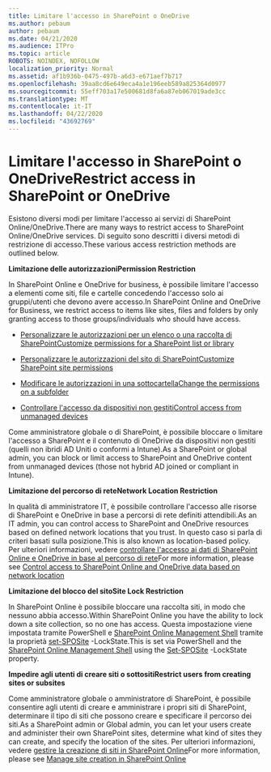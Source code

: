 ```yaml
---
title: Limitare l'accesso in SharePoint o OneDrive
ms.author: pebaum
author: pebaum
ms.date: 04/21/2020
ms.audience: ITPro
ms.topic: article
ROBOTS: NOINDEX, NOFOLLOW
localization_priority: Normal
ms.assetid: af1b936b-0475-497b-a6d3-e671aef7b717
ms.openlocfilehash: 39aa8cd6e649eca4a1e196eeb589a825364d0977
ms.sourcegitcommit: 55eff703a17e500681d8fa6a87eb067019ade3cc
ms.translationtype: MT
ms.contentlocale: it-IT
ms.lasthandoff: 04/22/2020
ms.locfileid: "43692769"
---
```

# <a name="restrict-access-in-sharepoint-or-onedrive"></a><span data-ttu-id="3d686-102">Limitare l'accesso in SharePoint o OneDrive</span><span class="sxs-lookup"><span data-stu-id="3d686-102">Restrict access in SharePoint or OneDrive</span></span>

<span data-ttu-id="3d686-103">Esistono diversi modi per limitare l'accesso ai servizi di SharePoint Online/OneDrive.</span><span class="sxs-lookup"><span data-stu-id="3d686-103">There are many ways to restrict access to SharePoint Online/OneDrive services.</span></span> <span data-ttu-id="3d686-104">Di seguito sono descritti i diversi metodi di restrizione di accesso.</span><span class="sxs-lookup"><span data-stu-id="3d686-104">These various access restriction methods are outlined below.</span></span> 

<span data-ttu-id="3d686-105">**Limitazione delle autorizzazioni**</span><span class="sxs-lookup"><span data-stu-id="3d686-105">**Permission Restriction**</span></span>

<span data-ttu-id="3d686-106">In SharePoint Online e OneDrive for business, è possibile limitare l'accesso a elementi come siti, file e cartelle concedendo l'accesso solo ai gruppi/utenti che devono avere accesso.</span><span class="sxs-lookup"><span data-stu-id="3d686-106">In SharePoint Online and OneDrive for Business, we restrict access to items like sites, files and folders by only granting access to those groups/individuals who should have access.</span></span>

- [<span data-ttu-id="3d686-107">Personalizzare le autorizzazioni per un elenco o una raccolta di SharePoint</span><span class="sxs-lookup"><span data-stu-id="3d686-107">Customize permissions for a SharePoint list or library</span></span>](https://support.office.com/article/Customize-permissions-for-a-SharePoint-list-or-library-02d770f3-59eb-4910-a608-5f84cc297782)

- [<span data-ttu-id="3d686-108">Personalizzare le autorizzazioni del sito di SharePoint</span><span class="sxs-lookup"><span data-stu-id="3d686-108">Customize SharePoint site permissions</span></span>](https://docs.microsoft.com/sharepoint/customize-sharepoint-site-permissions)

- [<span data-ttu-id="3d686-109">Modificare le autorizzazioni in una sottocartella</span><span class="sxs-lookup"><span data-stu-id="3d686-109">Change the permissions on a subfolder</span></span>](https://support.office.com/article/Change-the-permissions-on-a-subfolder-5427BD7C-F20A-4F75-8CF2-5359DD45A1A6)

- [<span data-ttu-id="3d686-110">Controllare l'accesso da dispositivi non gestiti</span><span class="sxs-lookup"><span data-stu-id="3d686-110">Control access from unmanaged devices</span></span>](https://docs.microsoft.com/sharepoint/control-access-from-unmanaged-devices)

<span data-ttu-id="3d686-111">Come amministratore globale o di SharePoint, è possibile bloccare o limitare l'accesso a SharePoint e il contenuto di OneDrive da dispositivi non gestiti (quelli non ibridi AD Uniti o conformi a Intune).</span><span class="sxs-lookup"><span data-stu-id="3d686-111">As a SharePoint or global admin, you can block or limit access to SharePoint and OneDrive content from unmanaged devices (those not hybrid AD joined or compliant in Intune).</span></span>

<span data-ttu-id="3d686-112">**Limitazione del percorso di rete**</span><span class="sxs-lookup"><span data-stu-id="3d686-112">**Network Location Restriction**</span></span>

<span data-ttu-id="3d686-113">In qualità di amministratore IT, è possibile controllare l'accesso alle risorse di SharePoint e OneDrive in base a percorsi di rete definiti attendibili.</span><span class="sxs-lookup"><span data-stu-id="3d686-113">As an IT admin, you can control access to SharePoint and OneDrive resources based on defined network locations that you trust.</span></span> <span data-ttu-id="3d686-114">In questo caso si parla di criteri basati sulla posizione.</span><span class="sxs-lookup"><span data-stu-id="3d686-114">This is also known as location-based policy.</span></span> <span data-ttu-id="3d686-115">Per ulteriori informazioni, vedere [controllare l'accesso ai dati di SharePoint Online e OneDrive in base al percorso di rete](https://docs.microsoft.com/sharepoint/control-access-based-on-network-location)</span><span class="sxs-lookup"><span data-stu-id="3d686-115">For more information, please see [Control access to SharePoint Online and OneDrive data based on network location](https://docs.microsoft.com/sharepoint/control-access-based-on-network-location)</span></span>

<span data-ttu-id="3d686-116">**Limitazione del blocco del sito**</span><span class="sxs-lookup"><span data-stu-id="3d686-116">**Site Lock Restriction**</span></span> 

<span data-ttu-id="3d686-117">In SharePoint Online è possibile bloccare una raccolta siti, in modo che nessuno abbia accesso.</span><span class="sxs-lookup"><span data-stu-id="3d686-117">Within SharePoint Online you have the ability to lock down a site collection, so no one has access.</span></span> <span data-ttu-id="3d686-118">Questa impostazione viene impostata tramite PowerShell e [SharePoint Online Management Shell](https://docs.microsoft.com/powershell/sharepoint/sharepoint-online/connect-sharepoint-online?view=sharepoint-ps) tramite la proprietà [set-SPOSite](https://docs.microsoft.com/powershell/module/sharepoint-online/set-sposite?view=sharepoint-ps) -LockState.</span><span class="sxs-lookup"><span data-stu-id="3d686-118">This is set via PowerShell and the [SharePoint Online Management Shell](https://docs.microsoft.com/powershell/sharepoint/sharepoint-online/connect-sharepoint-online?view=sharepoint-ps) using the [Set-SPOSite](https://docs.microsoft.com/powershell/module/sharepoint-online/set-sposite?view=sharepoint-ps) -LockState property.</span></span>

<span data-ttu-id="3d686-119">**Impedire agli utenti di creare siti o sottositi**</span><span class="sxs-lookup"><span data-stu-id="3d686-119">**Restrict users from creating sites or subsites**</span></span>

<span data-ttu-id="3d686-120">Come amministratore globale o amministratore di SharePoint, è possibile consentire agli utenti di creare e amministrare i propri siti di SharePoint, determinare il tipo di siti che possono creare e specificare il percorso dei siti.</span><span class="sxs-lookup"><span data-stu-id="3d686-120">As a SharePoint admin or Global admin, you can let your users create and administer their own SharePoint sites, determine what kind of sites they can create, and specify the location of the sites.</span></span> <span data-ttu-id="3d686-121">Per ulteriori informazioni, vedere [gestire la creazione di siti in SharePoint Online](https://docs.microsoft.com/sharepoint/manage-site-creation)</span><span class="sxs-lookup"><span data-stu-id="3d686-121">For more information, please see [Manage site creation in SharePoint Online](https://docs.microsoft.com/sharepoint/manage-site-creation)</span></span>

